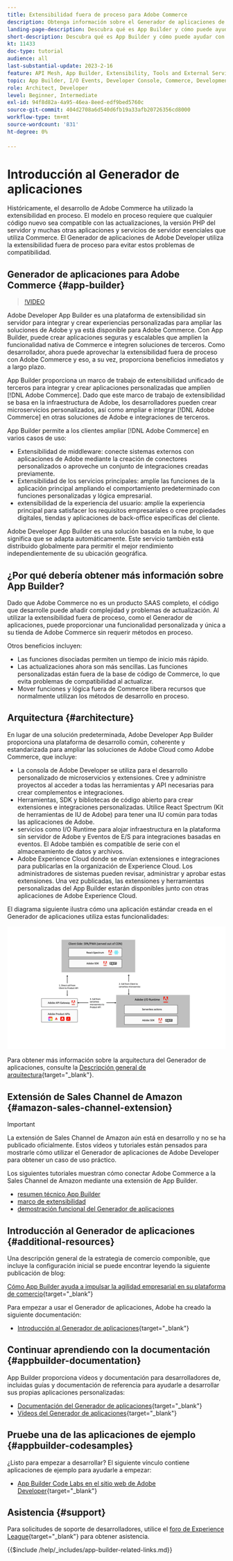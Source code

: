 ```yaml
---
title: Extensibilidad fuera de proceso para Adobe Commerce
description: Obtenga información sobre el Generador de aplicaciones de Adobe y por qué es un aspecto importante de la extensibilidad fuera de proceso.
landing-page-description: Descubra qué es App Builder y cómo puede ayudar con las estrategias de desarrollo de Adobe Commerce.
short-description: Descubra qué es App Builder y cómo puede ayudar con las estrategias de desarrollo de Adobe Commerce.
kt: 11433
doc-type: tutorial
audience: all
last-substantial-update: 2023-2-16
feature: API Mesh, App Builder, Extensibility, Tools and External Services, Backend Development
topic: App Builder, I/O Events, Developer Console, Commerce, Development, Integrations
role: Architect, Developer
level: Beginner, Intermediate
exl-id: 94f8d82a-4a95-46ea-8eed-edf9bed5760c
source-git-commit: 404d2708a6d540d6fb19a33afb20726356cd8000
workflow-type: tm+mt
source-wordcount: '831'
ht-degree: 0%

---
```


# Introducción al Generador de aplicaciones

Históricamente, el desarrollo de Adobe Commerce ha utilizado la extensibilidad en proceso. El modelo en proceso requiere que cualquier código nuevo sea compatible con las actualizaciones, la versión PHP del servidor y muchas otras aplicaciones y servicios de servidor esenciales que utiliza Commerce. El Generador de aplicaciones de Adobe Developer utiliza la extensibilidad fuera de proceso para evitar estos problemas de compatibilidad.

## Generador de aplicaciones para Adobe Commerce {#app-builder}

>[!VIDEO](https://video.tv.adobe.com/v/3412839?quality=12&learn=on)

Adobe Developer App Builder es una plataforma de extensibilidad sin servidor para integrar y crear experiencias personalizadas para ampliar las soluciones de Adobe y ya está disponible para Adobe Commerce. Con App Builder, puede crear aplicaciones seguras y escalables que amplíen la funcionalidad nativa de Commerce e integren soluciones de terceros. Como desarrollador, ahora puede aprovechar la extensibilidad fuera de proceso con Adobe Commerce y eso, a su vez, proporciona beneficios inmediatos y a largo plazo.

App Builder proporciona un marco de trabajo de extensibilidad unificado de terceros para integrar y crear aplicaciones personalizadas que amplíen [!DNL Adobe Commerce]. Dado que este marco de trabajo de extensibilidad se basa en la infraestructura de Adobe, los desarrolladores pueden crear microservicios personalizados, así como ampliar e integrar [!DNL Adobe Commerce] en otras soluciones de Adobe e integraciones de terceros.

App Builder permite a los clientes ampliar [!DNL Adobe Commerce] en varios casos de uso:

* Extensibilidad de middleware: conecte sistemas externos con aplicaciones de Adobe mediante la creación de conectores personalizados o aproveche un conjunto de integraciones creadas previamente.
* Extensibilidad de los servicios principales: amplíe las funciones de la aplicación principal ampliando el comportamiento predeterminado con funciones personalizadas y lógica empresarial.
* extensibilidad de la experiencia del usuario: amplíe la experiencia principal para satisfacer los requisitos empresariales o cree propiedades digitales, tiendas y aplicaciones de back-office específicas del cliente.

Adobe Developer App Builder es una solución basada en la nube, lo que significa que se adapta automáticamente. Este servicio también está distribuido globalmente para permitir el mejor rendimiento independientemente de su ubicación geográfica.

## ¿Por qué debería obtener más información sobre App Builder?

Dado que Adobe Commerce no es un producto SAAS completo, el código que desarrolle puede añadir complejidad y problemas de actualización. Al utilizar la extensibilidad fuera de proceso, como el Generador de aplicaciones, puede proporcionar una funcionalidad personalizada y única a su tienda de Adobe Commerce sin requerir métodos en proceso.

Otros beneficios incluyen:

* Las funciones disociadas permiten un tiempo de inicio más rápido.
* Las actualizaciones ahora son más sencillas. Las funciones personalizadas están fuera de la base de código de Commerce, lo que evita problemas de compatibilidad al actualizar.
* Mover funciones y lógica fuera de Commerce libera recursos que normalmente utilizan los métodos de desarrollo en proceso.

## Arquitectura {#architecture}

En lugar de una solución predeterminada, Adobe Developer App Builder proporciona una plataforma de desarrollo común, coherente y estandarizada para ampliar las soluciones de Adobe Cloud como Adobe Commerce, que incluye:

* La consola de Adobe Developer se utiliza para el desarrollo personalizado de microservicios y extensiones. Cree y administre proyectos al acceder a todas las herramientas y API necesarias para crear complementos e integraciones.
* Herramientas, SDK y bibliotecas de código abierto para crear extensiones e integraciones personalizadas. Utilice React Spectrum (Kit de herramientas de IU de Adobe) para tener una IU común para todas las aplicaciones de Adobe.
* servicios como I/O Runtime para alojar infraestructura en la plataforma sin servidor de Adobe y Eventos de E/S para integraciones basadas en eventos. El Adobe también es compatible de serie con el almacenamiento de datos y archivos.
* Adobe Experience Cloud donde se envían extensiones e integraciones para publicarlas en la organización de Experience Cloud. Los administradores de sistemas pueden revisar, administrar y aprobar estas extensiones. Una vez publicadas, las extensiones y herramientas personalizadas del App Builder estarán disponibles junto con otras aplicaciones de Adobe Experience Cloud.

El diagrama siguiente ilustra cómo una aplicación estándar creada en el Generador de aplicaciones utiliza estas funcionalidades:

![Arquitectura](/help/assets/app-builder/app-builder-architecture.jpeg)

Para obtener más información sobre la arquitectura del Generador de aplicaciones, consulte la [Descripción general de arquitectura](https://developer.adobe.com/app-builder/docs/guides/){target="_blank"}.

## Extensión de Sales Channel de Amazon {#amazon-sales-channel-extension}

>[!IMPORTANT]
>
>La extensión de Sales Channel de Amazon aún está en desarrollo y no se ha publicado oficialmente.  Estos vídeos y tutoriales están pensados para mostrarle cómo utilizar el Generador de aplicaciones de Adobe Developer para obtener un caso de uso práctico.

Los siguientes tutoriales muestran cómo conectar Adobe Commerce a la Sales Channel de Amazon mediante una extensión de App Builder.

* [resumen técnico App Builder](../app-builder/app-builder-technical-overview.md)
* [marco de extensibilidad](../app-builder/extensibility-framework-commerce-eventing.md)
* [demostración funcional del Generador de aplicaciones](../app-builder/app-builder-functional-demonstration.md)

## Introducción al Generador de aplicaciones {#additional-resources}

Una descripción general de la estrategia de comercio componible, que incluye la configuración inicial se puede encontrar leyendo la siguiente publicación de blog:

[Cómo App Builder ayuda a impulsar la agilidad empresarial en su plataforma de comercio](https://business.adobe.com/blog/how-to/how-app-builder-helps-you-implement-a-composable-commerce-strategy){target="_blank"}

Para empezar a usar el Generador de aplicaciones, Adobe ha creado la siguiente documentación:

* [Introducción al Generador de aplicaciones](https://developer.adobe.com/app-builder/docs/getting_started/){target="_blank"}

## Continuar aprendiendo con la documentación {#appbuilder-documentation}

App Builder proporciona vídeos y documentación para desarrolladores de, incluidas guías y documentación de referencia para ayudarle a desarrollar sus propias aplicaciones personalizadas:

* [Documentación del Generador de aplicaciones](https://developer.adobe.com/app-builder/docs/overview/){target="_blank"}
* [Vídeos del Generador de aplicaciones](https://www.youtube.com/playlist?list=PLcVEYUqU7VRfDij-Jbjyw8S8EzW073F_o){target="_blank"}

## Pruebe una de las aplicaciones de ejemplo {#appbuilder-codesamples}

¿Listo para empezar a desarrollar? El siguiente vínculo contiene aplicaciones de ejemplo para ayudarle a empezar:

* [App Builder Code Labs en el sitio web de Adobe Developer](https://developer.adobe.com/app-builder/docs/resources/){target="_blank"}

## Asistencia {#support}

Para solicitudes de soporte de desarrolladores, utilice el [foro de Experience League](https://experienceleaguecommunities.adobe.com/t5/app-builder/ct-p/project-firefly){target="_blank"} para obtener asistencia.

{{$include /help/_includes/app-builder-related-links.md}}

